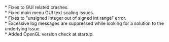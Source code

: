<br/>
* Fixes to GUI related crashes.<br/>
* Fixed main menu GUI text scaling issues.<br/>
* Fixes to "unsigned integer out of signed int range" error.<br/>
* Excessive log messages are suppressed while looking for a solution to the underlying issue.<br/>
* Added OpenGL version check at startup.<br/>